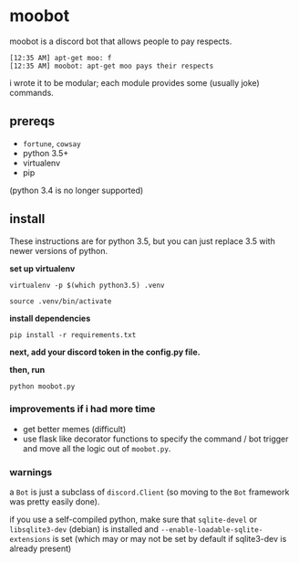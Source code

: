 # moobot

moobot is a discord bot that allows people to pay respects.

```
[12:35 AM] apt-get moo: f
[12:35 AM] moobot: apt-get moo pays their respects
```

i wrote it to be modular; each module provides some (usually joke) commands.

## prereqs

* `fortune`, `cowsay`
* python 3.5+
* virtualenv
* pip

(python 3.4 is no longer supported)

## install

These instructions are for python 3.5, but you can just replace 3.5 with newer versions of python.

**set up virtualenv**

`virtualenv -p $(which python3.5) .venv`

`source .venv/bin/activate`

**install dependencies**

`pip install -r requirements.txt`

**next, add your discord token in the config.py file.**

**then, run**

`python moobot.py`

### improvements if i had more time

* get better memes (difficult)
* use flask like decorator functions to specify the command / bot trigger and move all the logic out of `moobot.py`.

### warnings

a `Bot` is just a subclass of `discord.Client` (so moving to the `Bot` framework was pretty easily done).

if you use a self-compiled python, make sure that `sqlite-devel` or `libsqlite3-dev` (debian) is installed and `--enable-loadable-sqlite-extensions` is set (which may or may not be set by default if sqlite3-dev is already present)

